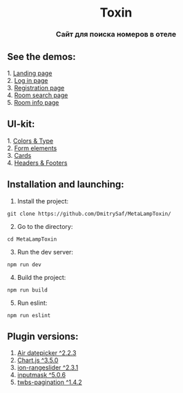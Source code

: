 <h1 align="center">Toxin</h1>
<h3 align="center">Cайт для поиска номеров в отеле</h3>
<h2>See the demos:</h2>
1. <a href="https://dmitrysaf.github.io/MetaLampToxin/landing.html">Landing page</a><br>
2. <a href="https://dmitrysaf.github.io/MetaLampToxin/login.html">Log in page</a><br>
3. <a href="https://dmitrysaf.github.io/MetaLampToxin/registration.html">Registration page</a><br>
4. <a href="https://dmitrysaf.github.io/MetaLampToxin/room-search.html">Room search page</a><br>
5. <a href="https://dmitrysaf.github.io/MetaLampToxin/room-info.html">Room info page</a><br>
<h2>UI-kit:</h2>
1. <a href="https://dmitrysaf.github.io/MetaLampToxin/colors-type.html">Colors & Type</a><br>
2. <a href="https://dmitrysaf.github.io/MetaLampToxin/form-elements.html">Form elements</a><br>
3. <a href="https://dmitrysaf.github.io/MetaLampToxin/cards.html">Cards</a><br>
4. <a href="https://dmitrysaf.github.io/MetaLampToxin/headers-footers.html">Headers & Footers</a><br>
<h2>Installation and launching:</h2>

1. Install the project:

```
git clone https://github.com/DmitrySaf/MetaLampToxin/
```
2. Go to the directory:

```
cd MetaLampToxin
```
3. Run the dev server:

```
npm run dev
```
4. Build the project:

```
npm run build
```
5. Run eslint:

```
npm run eslint
```
<h2>Plugin versions:</h2>

1. <a href="https://github.com/t1m0n/air-datepicker">Air datepicker ^2.2.3</a><br>
2. <a href="https://github.com/chartjs/Chart.js">Chart.js ^3.5.0</a><br>
3. <a href="https://github.com/IonDen/ion.rangeSlider">ion-rangeslider ^2.3.1</a><br>
4. <a href="https://github.com/RobinHerbots/Inputmask">inputmask ^5.0.6</a><br>
5. <a href="https://github.com/josecebe/twbs-pagination">twbs-pagination ^1.4.2</a><br>
